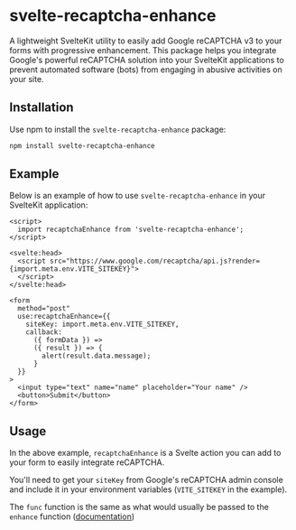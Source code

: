 # svelte-recaptcha-enhance

A lightweight SvelteKit utility to easily add Google reCAPTCHA v3 to your forms with progressive enhancement. This package helps you integrate Google's powerful reCAPTCHA solution into your SvelteKit applications to prevent automated software (bots) from engaging in abusive activities on your site.

## Installation

Use npm to install the `svelte-recaptcha-enhance` package:

```bash
npm install svelte-recaptcha-enhance
```

## Example

Below is an example of how to use `svelte-recaptcha-enhance` in your SvelteKit application:

```svelte
<script>
  import recaptchaEnhance from 'svelte-recaptcha-enhance';
</script>

<svelte:head>
  <script src="https://www.google.com/recaptcha/api.js?render={import.meta.env.VITE_SITEKEY}">
  </script>
</svelte:head>

<form
  method="post"
  use:recaptchaEnhance={{
    siteKey: import.meta.env.VITE_SITEKEY,
    callback:
      ({ formData }) =>
      ({ result }) => {
        alert(result.data.message);
      }
  }}
>
  <input type="text" name="name" placeholder="Your name" />
  <button>Submit</button>
</form>
```

## Usage

In the above example, `recaptchaEnhance` is a Svelte action you can add to your form to easily integrate reCAPTCHA.

You'll need to get your `siteKey` from Google's reCAPTCHA admin console and include it in your environment variables (`VITE_SITEKEY` in the example).

The `func` function is the same as what would usually be passed to the `enhance` function ([documentation](https://kit.svelte.dev/docs/form-actions#progressive-enhancement))
